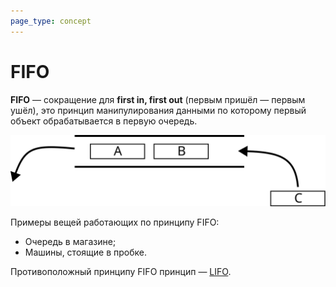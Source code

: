 ```yaml
---
page_type: concept
---
```


# FIFO

**FIFO** — сокращение для **first in, first out** (первым пришёл — первым ушёл), это принцип манипулирования данными по которому первый объект обрабатывается в первую очередь.

![](images\fifo.svg)

Примеры вещей работающих по принципу FIFO:

* Очередь в магазине;
* Машины, стоящие в пробке.

Противоположный принципу FIFO принцип — [LIFO]([[20221022204419]]).

